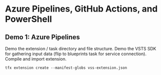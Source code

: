# Azure Pipelines, GitHub Actions, and PowerShell

## Demo 1: Azure Pipelines

Demo the extension / task directory and file structure.
Demo the VSTS SDK for gathering input data (flip to blueprints task for service connection).
Compile and import extension.

```
tfx extension create --manifest-globs vss-extension.json
```

